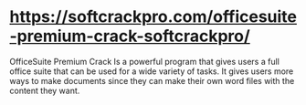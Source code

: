 # https://softcrackpro.com/officesuite-premium-crack-softcrackpro/
OfficeSuite Premium Crack  Is a powerful program that gives users a full office suite that can be used for a wide variety of tasks. It gives users more ways to make documents since they can make their own word files with the content they want. 
